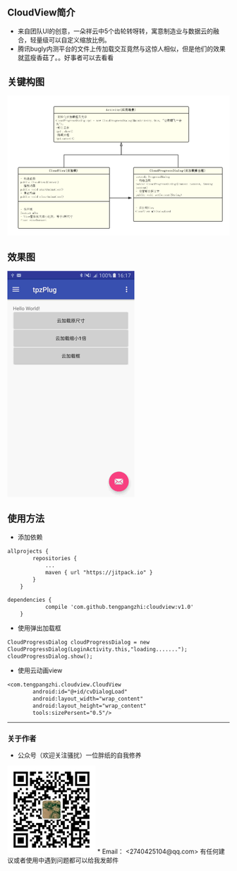 ## CloudView简介
* 来自团队UI的创意，一朵祥云中5个齿轮转呀转，寓意制造业与数据云的融合，轻量级可以自定义缩放比例。
* 腾讯bugly内测平台的文件上传加载交互竟然与这惊人相似，但是他们的效果就蓝瘦香菇了。。好事者可以去看看

## 关键构图
<img src="screenshot/code.png" >

## 效果图
<img src="screenshot/cloudview.gif" >

## 使用方法
* 添加依赖
```
allprojects {
		repositories {
			...
			maven { url "https://jitpack.io" }
		}
	}
```

```
dependencies {
	        compile 'com.github.tengpangzhi:cloudview:v1.0'
	}
```

* 使用弹出加载框
```
CloudProgressDialog cloudProgressDialog = new CloudProgressDialog(LoginActivity.this,"loading.......");
cloudProgressDialog.show();
```
* 使用云动画view
```
<com.tengpangzhi.cloudview.CloudView
        android:id="@+id/cvDialogLoad"
        android:layout_width="wrap_content"
        android:layout_height="wrap_content"
		tools:sizePersent="0.5"/>
```
----
### 关于作者
* 公众号（欢迎关注骚扰）一位胖纸的自我修养
<img src="screenshot/qrcode.jpg" width="200" height="200">
* Email： <2740425104@qq.com>
  有任何建议或者使用中遇到问题都可以给我发邮件
